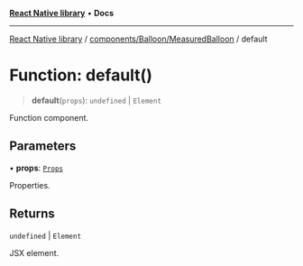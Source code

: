 [**React Native library**](../../../../index.md) • **Docs**

***

[React Native library](../../../../modules.md) / [components/Balloon/MeasuredBalloon](../index.md) / default

# Function: default()

> **default**(`props`): `undefined` \| `Element`

Function component.

## Parameters

• **props**: [`Props`](../interfaces/Props.md)

Properties.

## Returns

`undefined` \| `Element`

JSX element.
